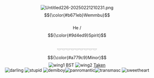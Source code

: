 

‎ <p align="center">
![Untitled226-20250221210231.png](https://files.catbox.moe/zbkly6.png)
<br>
$${\color{#b671eb}Wemmbu}$$ <br> He / $${\color{#9d4ed9}Spirit}$$ </br>
𓎟𓎟𓎟𓎟𓎟𓎟𓎟𓎟𓎟 <br>
$${\color{#a779c9}Minor}$$ ![wing1](https://files.catbox.moe/rccfv7.gif)  BST ![wing2](https://files.catbox.moe/70fu8a.gif)  <a href="https://github.com/smallishbeans">Taken</a> <br>
![darling](https://files.catbox.moe/euw6hg.gif) ![stupid](https://files.catbox.moe/wuob04.gif) ![demiboy](https://files.catbox.moe/x9i3qz.webp)![panromantic](https://files.catbox.moe/rk1wf9.webp)![transmasc](https://files.catbox.moe/fj3lxd.webp) ![sweetheart](https://files.catbox.moe/uqv434.gif)

